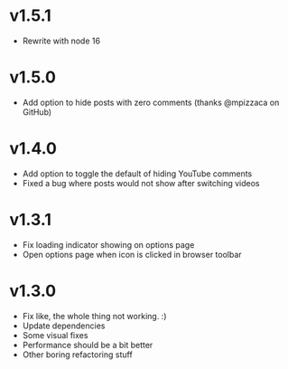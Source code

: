 # v1.5.1

-   Rewrite with node 16

# v1.5.0

-   Add option to hide posts with zero comments (thanks @mpizzaca on GitHub)

# v1.4.0

-   Add option to toggle the default of hiding YouTube comments
-   Fixed a bug where posts would not show after switching videos

# v1.3.1

-   Fix loading indicator showing on options page
-   Open options page when icon is clicked in browser toolbar

# v1.3.0

-   Fix like, the whole thing not working. :)
-   Update dependencies
-   Some visual fixes
-   Performance should be a bit better
-   Other boring refactoring stuff

